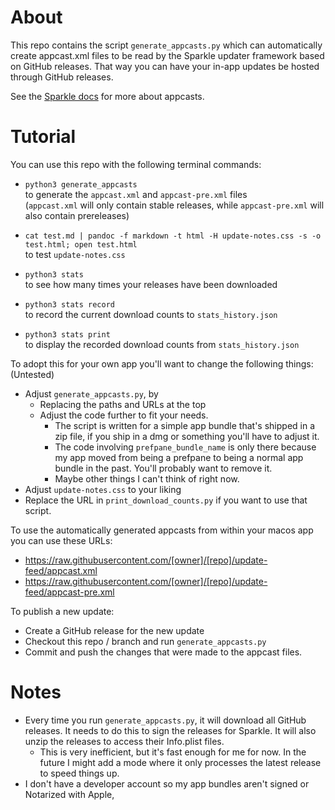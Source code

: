 # About

This repo contains the script `generate_appcasts.py` which can automatically create appcast.xml files to be read by the Sparkle updater framework based on GitHub releases.
That way you can have your in-app updates be hosted through GitHub releases.

See the [Sparkle docs](https://sparkle-project.org/documentation/) for more about appcasts.

# Tutorial


You can use this repo with the following terminal commands:

- `python3 generate_appcasts` \
to generate the `appcast.xml` and `appcast-pre.xml` files \
    (`appcast.xml` will only contain stable releases, while `appcast-pre.xml` will also contain prereleases)

- `cat test.md | pandoc -f markdown -t html -H update-notes.css -s -o test.html; open test.html` \
to test `update-notes.css`

- `python3 stats` \
to see how many times your releases have been downloaded

- `python3 stats record` \
to record the current download counts to `stats_history.json`

- `python3 stats print` \
to display the recorded download counts from `stats_history.json`

To adopt this for your own app you'll want to change the following things: (Untested)
- Adjust `generate_appcasts.py`, by 
  - Replacing the paths and URLs at the top
  - Adjust the code further to fit your needs. 
    - The script is written for a simple app bundle that's shipped in a zip file, if you ship in a dmg or something you'll have to adjust it.
    - The code involving `prefpane_bundle_name` is only there because my app moved from being a prefpane to being a normal app bundle in the past. You'll probably want to remove it.
    - Maybe other things I can't think of right now.
- Adjust `update-notes.css` to your liking
- Replace the URL in `print_download_counts.py` if you want to use that script.

To use the automatically generated appcasts from within your macos app you can use these URLs:
  - https://raw.githubusercontent.com/[owner]/[repo]/update-feed/appcast.xml
  - https://raw.githubusercontent.com/[owner]/[repo]/update-feed/appcast-pre.xml

To publish a new update:
- Create a GitHub release for the new update
- Checkout this repo / branch and run `generate_appcasts.py`
- Commit and push the changes that were made to the appcast files.

# Notes

- Every time you run `generate_appcasts.py`, it will download all GitHub releases. It needs to do this to sign the releases for Sparkle. It will also unzip the releases to access their Info.plist files.
    - This is very inefficient, but it's fast enough for me for now. In the future I might add a mode where it only processes the latest release to speed things up.
- I don't have a developer account so my app bundles aren't signed or Notarized with Apple, 
